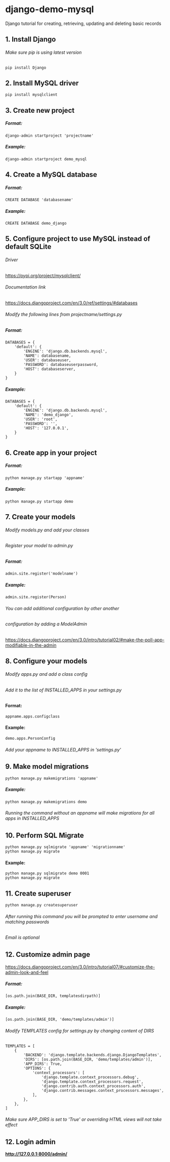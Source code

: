 # django-demo-mysql
Django tutorial for creating, retrieving, updating and deleting basic records

<admin>
<raspberryberet>

<registrar>
<nsx4H7LFNx8QfvC>

## 1. Install Django
###### Make sure pip is using latest version
    pip install Django

## 2. Install MySQL driver
    pip install mysqlclient

## 3. Create new project
##### Format: 
    django-admin startproject 'projectname'
##### Example: 
    django-admin startproject demo_mysql

## 4. Create a MySQL database
##### Format: 
    CREATE DATABASE 'databasename'
##### Example: 
    CREATE DATABASE demo_django

## 5. Configure project to use MySQL instead of default SQLite
###### Driver
https://pypi.org/project/mysqlclient/
###### Documentation link
https://docs.djangoproject.com/en/3.0/ref/settings/#databases

###### Modify the following lines from projectname/settings.py

##### Format: 
    DATABASES = {
        'default': {
            'ENGINE': 'django.db.backends.mysql',
            'NAME': databasename,
            'USER': databaseuser,
            'PASSWORD': databaseuserpassword,
            'HOST': databaseserver,
        }
    }

##### Example:
    DATABASES = {
        'default': {
            'ENGINE': 'django.db.backends.mysql',
            'NAME': 'demo_django',
            'USER': 'root',
            'PASSWORD': '',
            'HOST': '127.0.0.1',
        }
    }


## 6. Create app in your project
##### Format: 
    python manage.py startapp 'appname'
##### Example: 
    python manage.py startapp demo

## 7. Create your models
###### Modify models.py and add your classes
###### Register your model to *admin.py*
##### Format: 
    admin.site.register('modelname')
##### Example: 
    admin.site.register(Person)
###### You can add additional configuration by other another
###### configuration by adding a ModelAdmin
https://docs.djangoproject.com/en/3.0/intro/tutorial02/#make-the-poll-app-modifiable-in-the-admin

## 8. Configure your models
###### Modify apps.py and add a class config
###### Add it to the list of INSTALLED_APPS in your settings.py
#### Format: 
    appname.apps.configclass
#### Example:
    demo.apps.PersonConfig

###### Add your appname to INSTALLED_APPS in 'settings.py'

## 9. Make model migrations
    python manage.py makemigrations 'appname'
##### Example:
    python manage.py makemigrations demo
###### Running the command without an appname will make migrations for all apps in INSTALLED_APPS

## 10. Perform SQL Migrate
    python manage.py sqlmigrate 'appname' 'migrationname'
    python manage.py migrate
#### Example:
    python manage.py sqlmigrate demo 0001
    python manage.py migrate

## 11. Create superuser
    python manage.py createsuperuser

###### After running this command you will be prompted to enter username and matching passwords
###### Email is optional

## 12. Customize admin page
https://docs.djangoproject.com/en/3.0/intro/tutorial07/#customize-the-admin-look-and-feel

##### Format: 
    [os.path.join(BASE_DIR, templatesdirpath)]
##### Example:
    [os.path.join(BASE_DIR, 'demo/templates/admin')]

###### Modify TEMPLATES config for settings.py by changing content of DIRS
    TEMPLATES = [
        {
            'BACKEND': 'django.template.backends.django.DjangoTemplates',
            'DIRS': [os.path.join(BASE_DIR, 'demo/templates/admin')],
            'APP_DIRS': True,
            'OPTIONS': {
                'context_processors': [
                    'django.template.context_processors.debug',
                    'django.template.context_processors.request',
                    'django.contrib.auth.context_processors.auth',
                    'django.contrib.messages.context_processors.messages',
                ],
            },
        },
    ]
###### Make sure APP_DIRS is set to 'True' or overriding HTML views will not take effect

## 12. Login admin
**http://127.0.0.1:8000/admin/**
